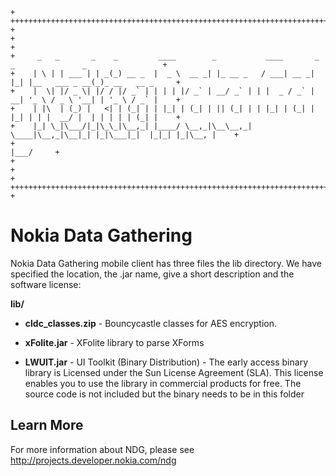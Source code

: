     + +++++++++++++++++++++++++++++++++++++++++++++++++++++++++++++++++++++++++++++++++++++++++++++++++++++++ +
    +                                                                                                         +
    +     _   _       _    _         ____        _           ____       _   _               _                 +
    +    | \ | | ___ | | _(_) __ _  |  _ \  __ _| |_ __ _   / ___| __ _| |_| |__   ___ _ __(_)_ __   __ _     +
    +    |  \| |/ _ \| |/ / |/ _` | | | | |/ _` | __/ _` | | |  _ / _` | __| '_ \ / _ \ '__| | '_ \ / _` |    +
    +    | |\  | (_) |   <| | (_| | | |_| | (_| | || (_| | | |_| | (_| | |_| | | |  __/ |  | | | | | (_| |    +
    +    |_| \_|\___/|_|\_\_|\__,_| |____/ \__,_|\__\__,_|  \____|\__,_|\__|_| |_|\___|_|  |_|_| |_|\__, |    +
    +                                                                                               |___/     +
    +                                                                                                         +
    + +++++++++++++++++++++++++++++++++++++++++++++++++++++++++++++++++++++++++++++++++++++++++++++++++++++++ +

# Nokia Data Gathering

Nokia Data Gathering mobile client has three files the lib directory. We have specified the location, the .jar name, give a short description and the software license: 

__lib/__

* __cldc_classes.zip__ - Bouncycastle classes for AES encryption.

* __xFolite.jar__ - XFolite library to parse XForms

* __LWUIT.jar__ - UI Toolkit (Binary Distribution) - The early access binary library is Licensed under the Sun License Agreement (SLA). This license enables you to use the library in commercial products for free. The source code is not included but the binary needs to be in this folder  

## Learn More

For more information about NDG, please see http://projects.developer.nokia.com/ndg
